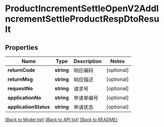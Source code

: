 # ProductIncrementSettleOpenV2AddIncrementSettleProductRespDtoResult

## Properties
Name | Type | Description | Notes
------------ | ------------- | ------------- | -------------
**returnCode** | **string** | 响应编码 | [optional] 
**returnMsg** | **string** | 响应描述 | [optional] 
**requestNo** | **string** | 请求号 | [optional] 
**applicationNo** | **string** | 申请单编号 | [optional] 
**applicationStatus** | **string** | 申请状态 | [optional] 

[[Back to Model list]](../README.md#documentation-for-models) [[Back to API list]](../README.md#documentation-for-api-endpoints) [[Back to README]](../README.md)


